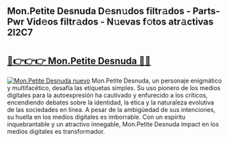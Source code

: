 ## Mon.Petite Desnuda D𝚎sn𝚞dos filtr𝚊dos - Parts-Pwr Vid𝚎os filtr𝚊dos - N𝚞evas f𝚘tos atr𝚊ctivas 2l2C7

# <h2><a href="http://mb96qi.tromn.icu/?c=Mon.Petite+Desnuda">🔗👉👉👉 Mon.Petite Desnuda 🔗🔗</a></h2>

[![Mon.Petite Desnuda nuevo](https://i.imgur.com/pEAQMta.gif)](http://mb96qi.tromn.icu/?c=Mon.Petite+Desnuda)
Mon.Petite Desnuda, un personaje enigmático y multifacético, desafía las etiquetas simples. Su uso pionero de los medios digitales para la autoexpresión ha cautivado y enfurecido a los críticos, encendiendo debates sobre la identidad, la ética y la naturaleza evolutiva de las sociedades en línea. A pesar de la ambigüedad de sus intenciones, su huella en los medios digitales es imborrable. Con un espíritu inquebrantable y un atractivo innegable, Mon.Petite Desnuda impact en los medios digitales es transformador.
